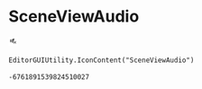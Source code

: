 # SceneViewAudio
![](/img/SceneViewAudio.png)

``` CSharp
EditorGUIUtility.IconContent("SceneViewAudio")
```
```
-6761891539824510027
```
